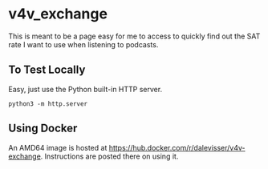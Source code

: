 # v4v_exchange

This is meant to be a page easy for me to access to quickly find out the SAT rate I want
to use when listening to podcasts.

## To Test Locally

Easy, just use the Python built-in HTTP server.

```shell
python3 -m http.server
```

## Using Docker

An AMD64 image is hosted at https://hub.docker.com/r/dalevisser/v4v-exchange.
Instructions are posted there on using it.
